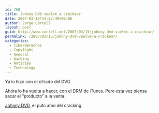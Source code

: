 ```yaml
---
id: 768
title: Johnny DVD vuelve a crackear
date: 2007-03-15T14:22:49+00:00
author: Jorge Cortell
layout: post
guid: http://www.cortell.net/2007/03/15/johnny-dvd-vuelve-a-crackear/
permalink: /2007/03/15/johnny-dvd-vuelve-a-crackear/
categories:
  - CiberDerechos
  - Copyfight
  - General
  - Hacking
  - Noticias
  - Technology
---
```

Ya lo hizo con el cifrado del DVD.

Ahora lo ha vuelta a hacer, con el DRM de iTunes. Pero esta vez piensa sacar el "producto" a la venta.

<a title="Jon Lech Johansen" target="_blank" href="http://nanocrew.net/">Johnny DVD</a>, el puto amo del cracking.